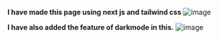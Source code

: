 **I have made this page using next js and tailwind css**
![image](https://github.com/user-attachments/assets/eb458272-c229-4689-bd5a-f32383405c7b)

**I have also added the feature of darkmode in this.**
![image](https://github.com/user-attachments/assets/02fd3be9-59c2-44e2-8b7c-146e6f5b75aa)






